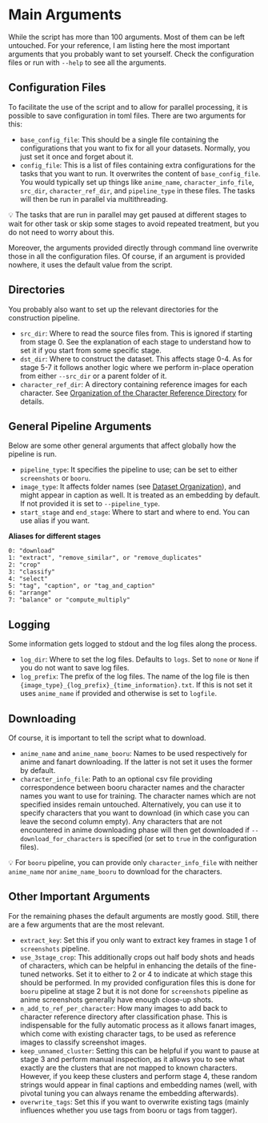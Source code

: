 # Main Arguments

While the script has more than 100 arguments. Most of them can be left untouched. For your reference, I am listing here the most important arguments that you probably want to set yourself. Check the configuration files or run with `--help` to see all the arguments.

## Configuration Files

To facilitate the use of the script and to allow for parallel processing, it is possible to save configuration in toml files. There are two arguments for this:

- `base_config_file`: This should be a single file containing the configurations that you want to fix for all your datasets. Normally, you just set it once and forget about it.
- `config_file`: This is a list of files containing extra configurations for the tasks that you want to run. It overwrites the content of `base_config_file`. You would typically set up things like `anime_name`, `character_info_file`, `src_dir`, `character_ref_dir`, and `pipeline_type` in these files. The tasks will then be run in parallel via multithreading.

:bulb: The tasks that are run in parallel may get paused at different stages to wait for other task or skip some stages to avoid repeated treatment, but you do not need to worry about this.

Moreover, the arguments provided directly through command line overwrite those in all the configuration files. Of course, if an argument is provided nowhere, it uses the default value from the script.


## Directories

You probably also want to set up the relevant directories for the construction pipeline.

- `src_dir`: Where to read the source files from. This is ignored if starting from stage 0. See the explanation of each stage to understand how to set it if you start from some specific stage.
- `dst_dir`: Where to construct the dataset. This affects stage 0-4. As for stage 5-7 it follows another logic where we perform in-place operation from either `--src_dir` or a parent folder of it.
- `character_ref_dir`: A directory containing reference images for each character. See [Organization of the Character Reference Directory](https://github.com/cyber-meow/anime_screenshot_pipeline/wiki/Organization-of-the-Character-Reference-Directory) for details.


## General Pipeline Arguments

Below are some other general arguments that affect globally how the pipeline is run.

- `pipeline_type`: It specifies the pipeline to use; can be set to either `screenshots` or `booru`.
- `image_type`: It affects folder names (see [Dataset Organization](https://github.com/cyber-meow/anime_screenshot_pipeline/wiki/Dataset-Organization)), and might appear in caption as well. It is treated as an embedding by default. If not provided it is set to `--pipeline_type`.
- `start_stage` and `end_stage`: Where to start and where to end. You can use alias if you want.

**Aliases for different stages**
```
0: "download"  
1: "extract", "remove_similar", or "remove_duplicates"  
2: "crop"  
3: "classify"  
4: "select"  
5: "tag", "caption", or "tag_and_caption"  
6: "arrange"  
7: "balance" or "compute_multiply"  
```


## Logging

Some information gets logged to stdout and the log files along the process.

- `log_dir`: Where to set the log files. Defaults to `logs`. Set to `none` or `None` if you do not want to save log files.
- `log_prefix`: The prefix of the log files. The name of the log file is then `{image_type}_{log_prefix}_{time_information}.txt`. If this is not set it uses `anime_name` if provided and otherwise is set to `logfile`.


## Downloading

Of course, it is important to tell the script what to download.

- `anime_name` and `anime_name_booru`: Names to be used respectively for anime and fanart downloading. If the latter is not set it uses the former by default.
- `character_info_file`: Path to an optional csv file providing correspondence between booru character names and the character names you want to use for training. The character names which are not specified insides remain untouched. Alternatively, you can use it to specify characters that you want to download (in which case you can leave the second column empty). Any characters that are not encountered in anime downloading phase will then get downloaded if `--download_for_characters` is specified (or set to `true` in the configuration files).

:bulb: For `booru` pipeline, you can provide only `character_info_file` with neither `anime_name` nor `anime_name_booru` to download for the characters.


## Other Important Arguments

For the remaining phases the default arguments are mostly good. Still, there are a few arguments that are the most relevant.

- `extract_key`: Set this if you only want to extract key frames in stage 1 of `screenshots` pipeline.
- `use_3stage_crop`: This additionally crops out half body shots and heads of characters, which can be helpful in enhancing the details of the fine-tuned networks. Set it to either to 2 or 4 to indicate at which stage this should be performed. In my provided configuration files this is done for `booru` pipeline at stage 2 but it is not done for `screenshots` pipeline as anime screenshots generally have enough close-up shots.
- `n_add_to_ref_per_character`: How many images to add back to character reference directory after classification phase. This is indispensable for the fully automatic process as it allows fanart images, which come with existing character tags, to be used as reference images to classify screenshot images.
- `keep_unnamed_cluster`: Setting this can be helpful if you want to pause at stage 3 and perform manual inspection, as it allows you to see what exactly are the clusters that are not mapped to known characters. However, if you keep these clusters and perform stage 4, these random strings would appear in final captions and embedding names (well, with pivotal tuning you can always rename the embedding afterwards).
- `overwrite_tags`: Set this if you want to overwrite existing tags (mainly influences whether you use tags from booru or tags from tagger).
